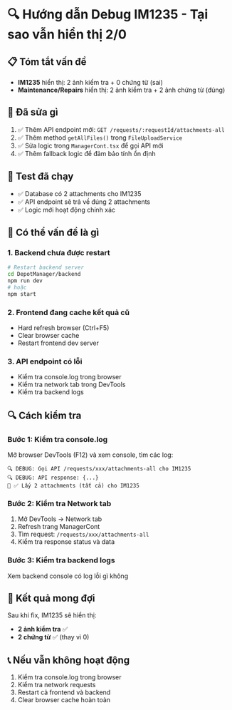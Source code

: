 # 🔍 Hướng dẫn Debug IM1235 - Tại sao vẫn hiển thị 2/0

## 📋 Tóm tắt vấn đề
- **IM1235** hiển thị: 2 ảnh kiểm tra + 0 chứng từ (sai)
- **Maintenance/Repairs** hiển thị: 2 ảnh kiểm tra + 2 ảnh chứng từ (đúng)

## 🔧 Đã sửa gì
1. ✅ Thêm API endpoint mới: `GET /requests/:requestId/attachments-all`
2. ✅ Thêm method `getAllFiles()` trong `FileUploadService`
3. ✅ Sửa logic trong `ManagerCont.tsx` để gọi API mới
4. ✅ Thêm fallback logic để đảm bảo tính ổn định

## 🧪 Test đã chạy
- ✅ Database có 2 attachments cho IM1235
- ✅ API endpoint sẽ trả về đúng 2 attachments
- ✅ Logic mới hoạt động chính xác

## 🚨 Có thể vấn đề là gì

### 1. Backend chưa được restart
```bash
# Restart backend server
cd DepotManager/backend
npm run dev
# hoặc
npm start
```

### 2. Frontend đang cache kết quả cũ
- Hard refresh browser (Ctrl+F5)
- Clear browser cache
- Restart frontend dev server

### 3. API endpoint có lỗi
- Kiểm tra console.log trong browser
- Kiểm tra network tab trong DevTools
- Kiểm tra backend logs

## 🔍 Cách kiểm tra

### Bước 1: Kiểm tra console.log
Mở browser DevTools (F12) và xem console, tìm các log:
```
🔍 DEBUG: Gọi API /requests/xxx/attachments-all cho IM1235
🔍 DEBUG: API response: {...}
📄 ✅ Lấy 2 attachments (tất cả) cho IM1235
```

### Bước 2: Kiểm tra Network tab
1. Mở DevTools → Network tab
2. Refresh trang ManagerCont
3. Tìm request: `/requests/xxx/attachments-all`
4. Kiểm tra response status và data

### Bước 3: Kiểm tra backend logs
Xem backend console có log lỗi gì không

## 🎯 Kết quả mong đợi
Sau khi fix, IM1235 sẽ hiển thị:
- **2 ảnh kiểm tra** ✅
- **2 chứng từ** ✅ (thay vì 0)

## 📞 Nếu vẫn không hoạt động
1. Kiểm tra console.log trong browser
2. Kiểm tra network requests
3. Restart cả frontend và backend
4. Clear browser cache hoàn toàn
